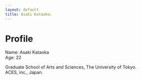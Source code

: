 ```yaml
---
layout: default
title: Asaki Kataoka.
---
```


# Profile
Name: Asaki Kataoka  
Age: 22

Graduate School of Arts and Sciences, The University of Tokyo.  
ACES, inc., Japan.
